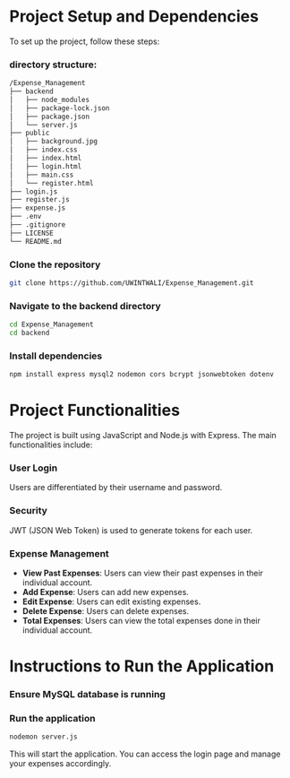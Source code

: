 # Project Setup and Dependencies
To set up the project, follow these steps:
### directory structure:
```bash
/Expense_Management
├── backend
│   ├── node_modules
│   ├── package-lock.json
│   ├── package.json
│   └── server.js
├── public
│   ├── background.jpg
│   ├── index.css
│   ├── index.html
│   ├── login.html
│   ├── main.css
│   └── register.html
├── login.js
├── register.js
├── expense.js
├── .env
├── .gitignore
├── LICENSE
└── README.md
```
### Clone the repository
```bash
git clone https://github.com/UWINTWALI/Expense_Management.git
```
### Navigate to the backend directory
```bash
cd Expense_Management
cd backend
```
### Install dependencies
```bash
npm install express mysql2 nodemon cors bcrypt jsonwebtoken dotenv
```
# Project Functionalities
The project is built using JavaScript and Node.js with Express. The main functionalities include:
### User Login
Users are differentiated by their username and password.
### Security
JWT (JSON Web Token) is used to generate tokens for each user.
### Expense Management
- **View Past Expenses**: Users can view their past expenses in their individual account.
- **Add Expense**: Users can add new expenses.
- **Edit Expense**: Users can edit existing expenses.
- **Delete Expense**: Users can delete expenses.
- **Total Expenses**: Users can view the total expenses done in their individual account.
# Instructions to Run the Application
### Ensure MySQL database is running
### Run the application
```bash
nodemon server.js
```
This will start the application. You can access the login page and manage your expenses accordingly.